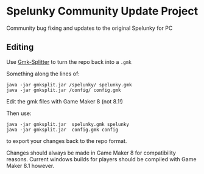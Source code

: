 Spelunky Community Update Project
================================

Community bug fixing and updates to the original Spelunky for PC

Editing
-------
Use [Gmk-Splitter](http://medo42.github.io/Gmk-Splitter/) to turn the repo back into a `.gmk`

Something along the lines of:

    java -jar gmksplit.jar /spelunky/ spelunky.gmk
    java -jar gmksplit.jar /config/ config.gmk


Edit the gmk files with Game Maker 8 (not 8.1!)


Then use:

    java -jar gmksplit.jar  spelunky.gmk spelunky
    java -jar gmksplit.jar  config.gmk config

to export your changes back to the repo format.


Changes should always be made in Game Maker 8 for compatibility reasons.
Current windows builds for players should be compiled with Game Maker 8.1 however.
